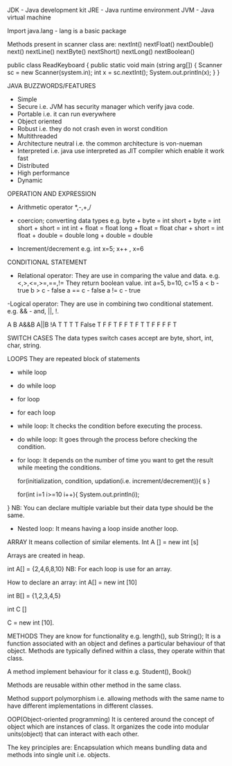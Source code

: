 JDK - Java development kit
JRE - Java runtime environment
JVM - Java virtual machine

Import java.lang - lang is a basic package


Methods present in scanner class are:
nextInt()
nextFloat()
nextDouble()
next()
nextLine()
nextByte()
nextShort()
nextLong()
nextBoolean()


public class ReadKeyboard {
        public static void main (string arg[])
        {
        Scanner sc = new Scanner(system.in);
        int x = sc.nextInt();
        System.out.println(x);
    }
    }



JAVA BUZZWORDS/FEATURES
- Simple
- Secure i.e. JVM has security manager which verify java code.
- Portable i.e. it can run everywhere
- Object oriented
- Robust i.e. they do not crash even in worst condition
- Multithreaded
- Architecture neutral i.e. the common architecture is von-nueman
- Interpreted i.e. java use interpreted as JIT compiler which enable it work fast
- Distributed
- High performance
- Dynamic




OPERATION AND EXPRESSION
- Arithmetic operator
*,-,+,/
- coercion; converting data types
e.g. byte + byte = int
     short + byte = int
    short + short = int
    int + float = float
    long + float = float
    char + short = int
    float + double = double
    long + double = double

- Increment/decrement
e.g. int x=5;
    x++ , x=6
 


CONDITIONAL STATEMENT
- Relational operator: They are use in comparing the value and data.
e.g. <,>,<=,>=,==,!=
They return boolean value.
int a=5, b=10, c=15
a < b - true
b > c - false
a == c - false
a != c  - true

-Logical operator: They are use in combining two conditional statement.
e.g. && - and, ||, !.

A       B       A&&B        A||B        !A
T       T       T           T           False
T       F       F           T           F
F       T       F           T           T
F       F       F           F           T

SWITCH CASES
The data types switch cases accept are byte, short, int, char, string.


LOOPS
They are repeated block of statements
- while loop
- do while loop
- for loop
- for each loop

- while loop: It checks the condition before executing the process.
- do while loop: It goes through the process before checking the condition.
- for loop: It depends on the number of time you want to get the result while meeting the conditions.
            
  for(initialization, condition, updation(i.e. increment/decrement)){
s
  }

    for(int i=1 i>=10 i++){
    System.out.println(i);

}
NB: You can declare multiple variable but their data type should be the same.
- Nested loop: It means having a loop inside another loop.


ARRAY
It means collection of similar elements.
Int A [] = new int [s]

Arrays are created in heap.

int A[] = {2,4,6,8,10}
NB: For each loop is use for an array.

How to declare an array:
int A[] = new int [10]

int B[] = {1,2,3,4,5}

int C []

C = new int [10].



METHODS
They are know for functionality e.g. length(), sub String();
It is a function associated with an object and defines a particular behaviour of that object.
Methods are typically defined within a class, they operate within that class.

A method implement behaviour for it class e.g. Student(), Book()

Methods are reusable within other method in the same class.

Method support polymorphism i.e. allowing methods with the same name to have different implementations in different classes.



OOP(Object-oriented programming)
It is centered around the concept of object which are instances of class.
It organizes the code into modular units(object) that can interact with each other.

The key principles are: 
Encapsulation which means bundling data and methods into single unit i.e. objects.












